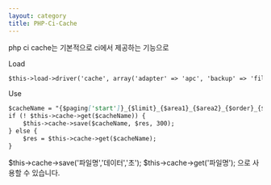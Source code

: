 ```yaml
---
layout: category
title: PHP-Ci-Cache 
---
```

php ci cache는 기본적으로 ci에서 제공하는 기능으로

Load
```md
$this->load->driver('cache', array('adapter' => 'apc', 'backup' => 'file'));
```

Use
```md
$cacheName = "{$paging['start']}_{$limit}_{$area1}_{$area2}_{$order}_{$query}_{$type}_{$cate}_{$deal}";
if (! $this->cache->get($cacheName)) {
    $this->cache->save($cacheName, $res, 300);
} else {
    $res = $this->cache->get($cacheName);
}
```

$this->cache->save('파일명','데이터','초');
$this->cache->get('파일명');
으로 사용할 수 있습니다.

